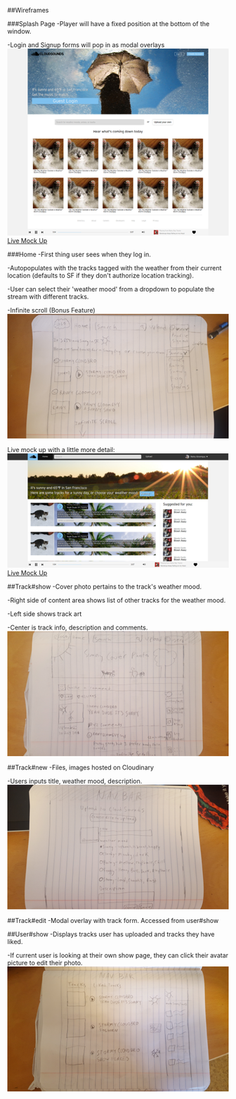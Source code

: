 ##Wireframes

###Splash Page
-Player will have a fixed position at the bottom of the window.

-Login and Signup forms will pop in as modal overlays
![Splash Page](./splash.png)
[Live Mock Up](http://cloudsounds.io)

###Home
-First thing user sees when they log in.

-Autopopulates with the tracks tagged with the weather from their current location (defaults to SF if they don't authorize location tracking).

-User can select their 'weather mood' from a dropdown to populate the stream with different tracks.

-Infinite scroll (Bonus Feature)
![Home](./stream.jpg)

Live mock up with a little more detail:
![Home](./home.png)
[Live Mock Up](http://cloudsounds.io/pages/home)

##Track#show
-Cover photo pertains to the track's weather mood.

-Right side of content area shows list of other tracks for the weather mood.

-Left side shows track art

-Center is track info, description and comments.
![Track#show](./track-show.jpg)

##Track#new
-Files, images hosted on Cloudinary

-Users inputs title, weather mood, description.
![Track#new](./new-track.jpg)

##Track#edit
-Modal overlay with track form. Accessed from user#show

##User#show
-Displays tracks user has uploaded and tracks they have liked.

-If current user is looking at their own show page, they can click their avatar picture to edit their photo.
![User#show](./user-show.jpg)
